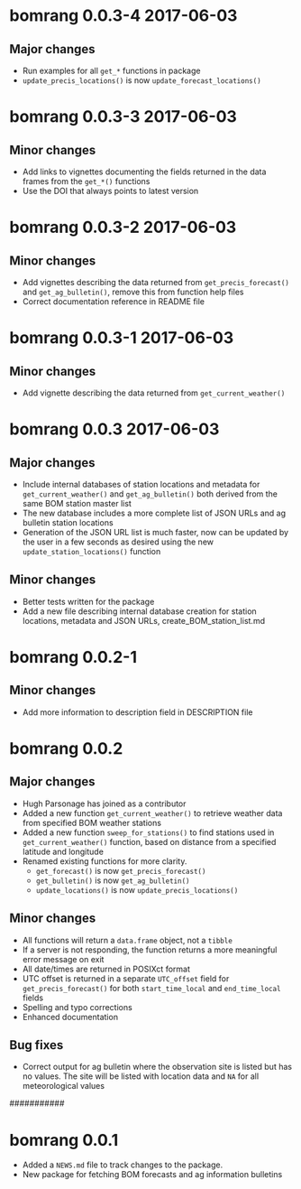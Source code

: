 # bomrang 0.0.3-4 2017-06-03

## Major changes
* Run examples for all `get_*` functions in package  
* `update_precis_locations()` is now `update_forecast_locations()`  

# bomrang 0.0.3-3 2017-06-03

## Minor changes
* Add links to vignettes documenting the fields returned in the data frames from the `get_*()` functions  
* Use the DOI that always points to latest version  

# bomrang 0.0.3-2 2017-06-03

## Minor changes
* Add vignettes describing the data returned from `get_precis_forecast()` and `get_ag_bulletin()`, remove this from function help files  
* Correct documentation reference in README file  

# bomrang 0.0.3-1 2017-06-03

## Minor changes
* Add vignette describing the data returned from `get_current_weather()`

# bomrang 0.0.3 2017-06-03

## Major changes

* Include internal databases of station locations and metadata for `get_current_weather()` and `get_ag_bulletin()` both derived from the same BOM station master list  
* The new database includes a more complete list of JSON URLs and ag bulletin station locations  
* Generation of the JSON URL list is much faster, now can be updated by the user in a few seconds as desired using the new `update_station_locations()` function  

## Minor changes
* Better tests written for the package  
* Add a new file describing internal database creation for station locations, metadata and JSON URLs, create_BOM_station_list.md  

# bomrang 0.0.2-1

## Minor changes

* Add more information to description field in DESCRIPTION file

# bomrang 0.0.2

## Major changes

* Hugh Parsonage has joined as a contributor  
* Added a new function `get_current_weather()` to retrieve weather data from specified BOM weather stations  
* Added a new function `sweep_for_stations()` to find stations used in `get_current_weather()` function, based on distance from a specified latitude and longitude
* Renamed existing functions for more clarity.  
  * `get_forecast()` is now `get_precis_forecast()`  
  * `get_bulletin()` is now `get_ag_bulletin()`  
  * `update_locations()` is now `update_precis_locations()`

## Minor changes

* All functions will return a `data.frame` object, not a `tibble`  
* If a server is not responding, the function returns a more meaningful error message on exit  
* All date/times are returned in POSIXct format  
* UTC offset is returned in a separate `UTC_offset` field for `get_precis_forecast()` for both `start_time_local` and `end_time_local` fields  
* Spelling and typo corrections  
* Enhanced documentation  

## Bug fixes

* Correct output for ag bulletin where the observation site is listed but has no values. The site will be listed with location data and `NA` for all meteorological values  

###########

# bomrang 0.0.1

* Added a `NEWS.md` file to track changes to the package.
* New package for fetching BOM forecasts and ag information bulletins


